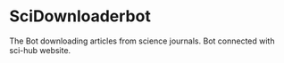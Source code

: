 # SciDownloaderbot
The Bot downloading articles from science journals. Bot connected with sci-hub website.
